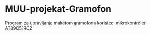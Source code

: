 # MUU-projekat-Gramofon
Program za upravljanje maketom gramofona koristeci mikrokontroler AT89C51RC2
